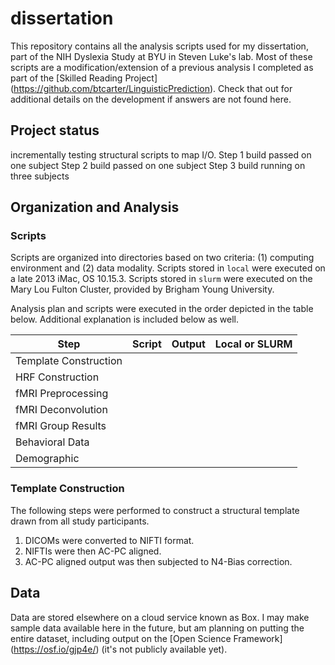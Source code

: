 # dissertation

This repository contains all the analysis scripts used for my dissertation, part of the NIH Dyslexia Study at BYU in Steven Luke's lab. Most of these scripts are a modification/extension of a previous analysis I completed as part of the [Skilled Reading Project] (https://github.com/btcarter/LinguisticPrediction). Check that out for additional details on the development if answers are not found here.

## Project status

incrementally testing structural scripts to map I/O.
Step 1 build passed on one subject
Step 2 build passed on one subject
Step 3 build running on three subjects






## Organization and Analysis

### Scripts
Scripts are organized into directories based on two criteria: (1) computing environment and (2) data modality. Scripts stored in `local` were executed on a late 2013 iMac, OS 10.15.3. Scripts stored in `slurm` were executed on the Mary Lou Fulton Cluster, provided by Brigham Young University.

Analysis plan and scripts were executed in the order depicted in the table below. Additional explanation is included below as well.

| Step | Script | Output | Local or SLURM |
|------|--------|--------|----------------|
| Template Construction |
| HRF Construction |
| fMRI Preprocessing |
| fMRI Deconvolution |
| fMRI Group Results |
| Behavioral Data |
| Demographic |

### Template Construction

The following steps were performed to construct a structural template drawn from all study participants.

1. DICOMs were converted to NIFTI format.
2. NIFTIs were then AC-PC aligned.
3. AC-PC aligned output was then subjected to N4-Bias correction.

## Data

Data are stored elsewhere on a cloud service known as Box. I may make sample data available here in the future, but am planning on putting the entire dataset, including output on the [Open Science Framework] (https://osf.io/gjp4e/) (it's not publicly available yet).

